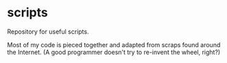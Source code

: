 # scripts
Repository for useful scripts. 

Most of my code is pieced together and adapted from scraps found around the Internet. (A good programmer doesn't try to re-invent the wheel, right?) 
